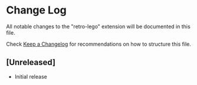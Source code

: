 # Change Log

All notable changes to the "retro-lego" extension will be documented in this file.

Check [Keep a Changelog](http://keepachangelog.com/) for recommendations on how to structure this file.

## [Unreleased]

- Initial release
